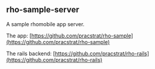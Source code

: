 rho-sample-server
---

A sample rhomobile app server.

The app: [https://github.com/pracstrat/rho-sample](https://github.com/pracstrat/rho-sample)

The rails backend: [https://github.com/pracstrat/rho-rails](https://github.com/pracstrat/rho-rails)
